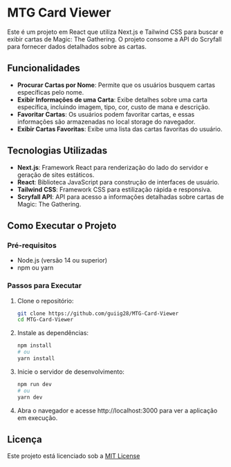 # MTG Card Viewer

Este é um projeto em React que utiliza Next.js e Tailwind CSS para buscar e exibir cartas de Magic: The Gathering. O projeto consome a API do Scryfall para fornecer dados detalhados sobre as cartas.

## Funcionalidades

- **Procurar Cartas por Nome**: Permite que os usuários busquem cartas específicas pelo nome.
- **Exibir Informações de uma Carta**: Exibe detalhes sobre uma carta específica, incluindo imagem, tipo, cor, custo de mana e descrição.
- **Favoritar Cartas**: Os usuários podem favoritar cartas, e essas informações são armazenadas no local storage do navegador.
- **Exibir Cartas Favoritas**: Exibe uma lista das cartas favoritas do usuário.

## Tecnologias Utilizadas

- **Next.js**: Framework React para renderização do lado do servidor e geração de sites estáticos.
- **React**: Biblioteca JavaScript para construção de interfaces de usuário.
- **Tailwind CSS**: Framework CSS para estilização rápida e responsiva.
- **Scryfall API**: API para acesso a informações detalhadas sobre cartas de Magic: The Gathering.

## Como Executar o Projeto

### Pré-requisitos

- Node.js (versão 14 ou superior)
- npm ou yarn

### Passos para Executar

1. Clone o repositório:

   ```bash
   git clone https://github.com/guiig28/MTG-Card-Viewer
   cd MTG-Card-Viewer

   ```

2. Instale as dependências:

   ```bash
   npm install
   # ou
   yarn install

   ```

3. Inicie o servidor de desenvolvimento:

   ```bash
   npm run dev
   # ou
   yarn dev

   ```

4. Abra o navegador e acesse http://localhost:3000 para ver a aplicação em execução.

## Licença

Este projeto está licenciado sob a [MIT License](https://choosealicense.com/licenses/mit/)
